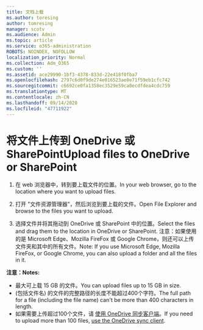 ```yaml
---
title: 文档上载
ms.author: toresing
author: tomresing
manager: scotv
ms.audience: Admin
ms.topic: article
ms.service: o365-administration
ROBOTS: NOINDEX, NOFOLLOW
localization_priority: Normal
ms.collection: Adm_O365
ms.custom: ''
ms.assetid: ace29990-1bf3-4378-833d-22e418f0fba7
ms.openlocfilehash: 2797c6d0f9de274e016523ae0e71f59eb1cfc742
ms.sourcegitcommit: c6692ce0fa1358ec3529e59ca0ecdfdea4cdc759
ms.translationtype: MT
ms.contentlocale: zh-CN
ms.lasthandoff: 09/14/2020
ms.locfileid: "47711922"
---
```

# <a name="upload-files-to-onedrive-or-sharepoint"></a><span data-ttu-id="daf14-102">将文件上传到 OneDrive 或 SharePoint</span><span class="sxs-lookup"><span data-stu-id="daf14-102">Upload files to OneDrive or SharePoint</span></span>

1. <span data-ttu-id="daf14-103">在 web 浏览器中，转到要上载文件的位置。</span><span class="sxs-lookup"><span data-stu-id="daf14-103">In your web browser, go to the location where you want to upload files.</span></span>
    
2. <span data-ttu-id="daf14-104">打开 "文件资源管理器"，然后浏览到要上载的文件。</span><span class="sxs-lookup"><span data-stu-id="daf14-104">Open File Explorer and browse to the files you want to upload.</span></span>
    
3. <span data-ttu-id="daf14-105">选择文件并将其拖动到 OneDrive 或 SharePoint 中的位置。</span><span class="sxs-lookup"><span data-stu-id="daf14-105">Select the files and drag them to the location in OneDrive or SharePoint.</span></span> <span data-ttu-id="daf14-106">注意：如果使用的是 Microsoft Edge、Mozilla FireFox 或 Google Chrome，则还可以上传文件夹和其中的所有文件。</span><span class="sxs-lookup"><span data-stu-id="daf14-106">Note: If you use Microsoft Edge, Mozilla FireFox, or Google Chrome, you can also upload a folder and all the files in it.</span></span>
    
<span data-ttu-id="daf14-107">**注意：**</span><span class="sxs-lookup"><span data-stu-id="daf14-107">**Notes:**</span></span>

- <span data-ttu-id="daf14-108">最大可上载 15 GB 的文件。</span><span class="sxs-lookup"><span data-stu-id="daf14-108">You can upload files up to 15 GB in size.</span></span> 
- <span data-ttu-id="daf14-109"> (包括文件名) 的文件的完整路径的长度不能超过400个字符。</span><span class="sxs-lookup"><span data-stu-id="daf14-109">The full path for a file (including the file name) can't be more than 400 characters in length.</span></span> 
- <span data-ttu-id="daf14-110">如果需要上传超过100个文件，请 [使用 OneDrive 同步客户端](https://go.microsoft.com/fwlink/?linkid=866427)。</span><span class="sxs-lookup"><span data-stu-id="daf14-110">If you need to upload more than 100 files, [use the OneDrive sync client](https://go.microsoft.com/fwlink/?linkid=866427).</span></span> 
  

